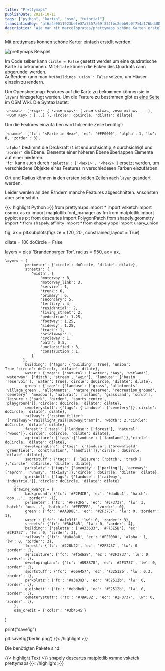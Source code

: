 ```yaml
---
title: "Prettymaps"
publishDate: 2021-10-11
tags: ["python", "karten", "osm", "tutorial"]
translationKey: "af6a440011923befe87a5557a69f851fbc2ebb9c0f754a176bdd858d49f40221"
description: "Wie man mit marceloprates/prettymaps schöne Karten erstellt"
---
```


Mit [prettymaps](https://github.com/marceloprates/prettymaps) können schöne Karten einfach erstellt werden.

![prettymaps Beispiel](prettymaps-example.png)

Im Code selber kann `circle = False` gesetzt werden um eine quadratische Karte zu bekommen. Mit `dilate` können die Ecken des Quadrats dann abgerundet werden.  
Außerdem kann man bei `buildings` `'union': False` setzen, um Häuser einzeln zu rendern.

Um Openstreetmap-Features auf die Karte zu bekommen können sie in `layers` hinzugefügt werden. Um die Feature zu bestimmen gibt es [eine Seite](https://wiki.openstreetmap.org/wiki/Map_features) im OSM Wiki. Die Syntax lautet:

~~~
'<name>': {'tags': { '<OSM Key>': [ <OSM Value>, <OSM Value>, ...], '<OSM Key>': [...] }, circle': doCircle, 'dilate': dilate}
~~~

Um die Features einzufärben wird folgende Zeile benötigt:
~~~
'<name>': {'fc': '<Farbe in Hex>', 'ec': '#FF0000', 'alpha': 1, 'lw': 0, 'zorder': 3},
~~~
`'alpha'` bestimmt die Deckkraft (`1` ist undurchsichtig, `0` durchsichtig) und `'zorder'` die Ebene. Elemente einer höheren Ebene überlappen Elemente auf einer niederen.  
`'fc'` kann auch durch `'palette': ['<hex1>', '<hex2>']` ersetzt werden, um verschiedene Objekte eines Features in verschiedenen Farben einzufärben.

Ort und Radius können in den ersten beiden Zeilen nach `layer` geändert werden.

Leider werden an den Rändern manche Features abgeschnitten. Ansonsten aber sehr schön.

{{< highlight Python >}}
from prettymaps import *
import vsketch
import osmnx as ox
import matplotlib.font_manager as fm
from matplotlib import pyplot as plt
from descartes import PolygonPatch
from shapely.geometry import *
from shapely.affinity import *
from shapely.ops import unary_union

fig, ax = plt.subplots(figsize = (20, 20), constrained_layout = True)

dilate = 100
doCircle = False

layers = plot(
    'Brandenburger Tor',
    radius = 950,
    ax = ax,

    layers = {
            'perimeter': {'circle': doCircle, 'dilate': dilate},
            'streets': {
                'width': {
                    'motorway': 8,
                    'motorway_link': 3,
                    'service': 1,
                    'trunk': 6,
                    'primary': 6,
                    'secondary': 5,
                    'tertiary': 4,
                    'residential': 2,
                    'living_street': 2,
                    'pedestrian': 1.25,
                    'footway': 1.25,
                    'sideway': 1.25,
                    'track': 1,
                    'bridleway': 1,
                    'cycleway': 1,
                    'path': 0.5,
                    'unclassified': 3,
                    'construction': 1,
                }
            },
            'building': {'tags': {'building': True}, 'union': True,'circle': doCircle, 'dilate': dilate},
            'water': {'tags': {'natural': ['water', 'bay', 'wetland'], 'waterway': ['ditch', 'stream', 'weir'], 'landuse': ['basin', 'reservoir'], 'water': True},'circle': doCircle, 'dilate': dilate},
            'green': {'tags': {'landuse': ['grass', 'allotments', 'village_green', 'allotments', 'nature_reserve', 'recreation_ground', 'cemetery', 'meadow'], 'natural': ['island', 'grassland', 'scrub'], 'leisure': ['park', 'garden', 'sports_centre', 'playground']},'circle': doCircle, 'dilate': dilate},
            'cemeterystuff': {'tags': {'landuse': ['cemetery']},'circle': doCircle, 'dilate': dilate},
            'railway': {'custom_filter': '["railway"~"rail|light_rail|subway|tram"]', 'width': 2,'circle': doCircle, 'dilate': dilate},
            'forest': {'tags': {'landuse': ['forest'], 'natural': ['wood']},'circle': doCircle, 'dilate': dilate},
            'agriculture': {'tags':{'landuse': ['farmland']},'circle': doCircle, 'dilate': dilate},
            'developingLand': {'tags': {'landuse': ['brownfield', 'greenfield', 'construction', 'landfill']},'circle': doCircle, 'dilate': dilate},
            'sportstuff': {'tags': { 'leisure': ['pitch', 'track'] },'circle': doCircle, 'dilate': dilate},
            'parkplatz': {'tags': {'amenity': ['parking'], 'aeroway': ['apron', 'runway', 'taxiway']},'circle': doCircle, 'dilate': dilate},
            'gleisbett': {'tags': {'landuse': ['railway', 'industrial']},'circle': doCircle, 'dilate': dilate}
        },
        drawing_kwargs = {
            'background': {'fc': '#F2F4CB', 'ec': '#dadbc1', 'hatch': 'ooo...', 'zorder': -1},
            'perimeter': {'fc': '#F7F3F5', 'ec': '#2F3737', 'lw': 3, 'hatch': 'ooo...', 'hatch_c': '#EFE7EB',  'zorder': 0},
            'green': {'fc': '#AABD8C', 'ec': '#2F3737', 'lw': 0, 'zorder': 1},
            'water': {'fc': '#a1e3ff', 'lw': 0, 'zorder': 3},
            'streets': {'fc': '#3b4545', 'lw': 0, 'zorder': 4},
            'building': {'palette': ['#433633', '#FF5E5B'], 'ec': '#2F3737', 'lw': 0, 'zorder': 3},
            'railway': {'fc': '#a8a8a8', 'ec': '#FF0000', 'alpha': 1, 'lw': 0, 'zorder': 3},
            'forest': {'fc': '#228b22', 'ec': '#2F3737', 'lw': 0, 'zorder': 1},
            'agriculture': {'fc': '#f5d6a8', 'ec': '#2F3737', 'lw': 0, 'zorder': 1},
            'developingLand': {'fc': '#898878', 'ec': '#2F3737', 'lw': 0, 'zorder': 1},
            'sportstuff': {'fc': '#66A457', 'ec': '#32512b', 'lw': 0.3, 'zorder': 1},
            'parkplatz': {'fc': '#a3a3a3', 'ec': '#32512b', 'lw': 0, 'zorder': 1},
            'gleisbett': {'fc': '#ebdbe8', 'ec': '#32512b', 'lw': 0, 'zorder': 1},
            'cemeterystuff': {'fc': '#7BAE82', 'ec': '#2F3737', 'lw': 0, 'zorder': 1},
        },
        osm_credit = {'color': '#3b4545'}
)

print("savefig")

plt.savefig('berlin.png')
{{< /highlight >}}

Die benötigten Pakete sind:

{{< highlight Text >}}
shapely
descartes
matplotlib
osmnx
vsketch
prettymaps
{{< /highlight >}}
